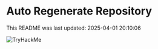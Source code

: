# Auto Regenerate Repository

This README was last updated: 2025-04-01 20:10:06

 ![TryHackMe](https://tryhackme.com/badge/533634)